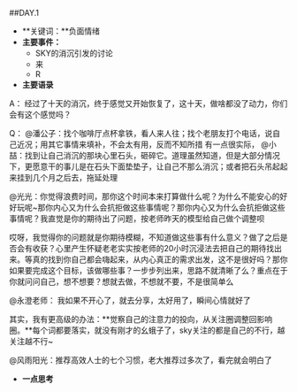 ##DAY.1
+ **关键词：**负面情绪
+ **主要事件：**
    + SKY的消沉引发的讨论
    + 来
    + R
+ **主要语录**

A：
经过了十天的消沉，终于感觉又开始恢复了，这十天，做啥都没了动力，你们会有这个感觉吗？

Q：
@潘公子：找个咖啡厅点杯拿铁，看人来人往；找个老朋友打个电话，说自己近况；用其它事情来填补，不会太有用，反而不知所措
有一点很实际，
@小喆：找到让自己消沉的那块心里石头，砸碎它。道理虽然知道，但是大部分情况下，更愿意干的事儿是在石头下面垫垫子，让自己不那么消沉；或者把石头吊起起来挂到几个月之后去，拖延处理

@光光：你觉得浪费时间，那你这个时间本来打算做什么呢？为什么不能安心的好好玩呢~那你内心又为什么会抗拒做这些事情呢？那你内心又为什么会抗拒做这些事情呢？我直觉是你的期待出了问题，按老师昨天的模型给自己做个调整呗

哎呀，我觉得你的问题就是你期待模糊，不知道做这些事有什么意义？做了之后是否会有收获？心里产生怀疑老老实实按老师的20小时沉浸法去把自己的期待找出来。等真的找到你自己都会嗨起来，从内心真正的需求出发，这不是很好吗？那你如果要完成这个目标，该做哪些事？一步步列出来，思路不就清晰了么？重点在于你就问问自己，想不想要？想就去做，不想就不要，不是很简单么


@永澄老师： 我如果不开心了，就去分享，太好用了，瞬间心情就好了

其实，我有更高级的办法：**觉察自己的注意力的投向，从关注圈调整回影响圈。**每个词都要落实，就没有刚才的幺蛾子了，sky关注的都是自己的不行，越关注越不行~

@风雨阳光：推荐高效人士的七个习惯，老大推荐过多次了，看完就会明白了
+ **一点思考**